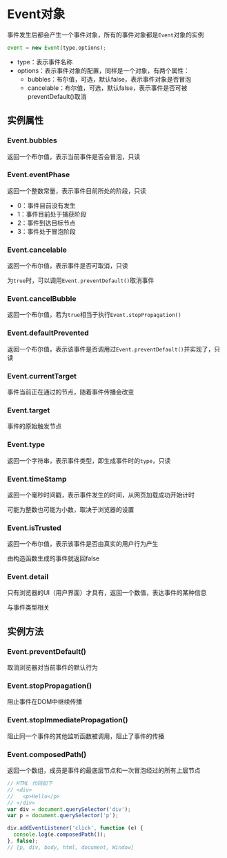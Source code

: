 # Event对象

事件发生后都会产生一个事件对象，所有的事件对象都是`Event`对象的实例

```javascript
event = new Event(type,options);
```

+ type：表示事件名称
+ options：表示事件对象的配置，同样是一个对象，有两个属性：
  + bubbles：布尔值，可选，默认false，表示事件对象是否冒泡
  + cancelable：布尔值，可选，默认false，表示事件是否可被preventDefault()取消

## 实例属性

### Event.bubbles

返回一个布尔值，表示当前事件是否会冒泡，只读

### Event.eventPhase

返回一个整数常量，表示事件目前所处的阶段，只读

+ 0：事件目前没有发生
+ 1：事件目前处于捕获阶段
+ 2：事件到达目标节点
+ 3：事件处于冒泡阶段

### Event.cancelable

返回一个布尔值，表示事件是否可取消，只读

为`true`时，可以调用`Event.preventDefault()`取消事件

### Event.cancelBubble

返回一个布尔值，若为`true`相当于执行`Event.stopPropagation()`

### Event.defaultPrevented

返回一个布尔值，表示该事件是否调用过`Event.preventDefault()`并实现了，只读

### Event.currentTarget

事件当前正在通过的节点，随着事件传播会改变

### Event.target

事件的原始触发节点

### Event.type

返回一个字符串，表示事件类型，即生成事件时的`type`，只读

### Event.timeStamp

返回一个毫秒时间戳，表示事件发生的时间，从网页加载成功开始计时

可能为整数也可能为小数，取决于浏览器的设置

### Event.isTrusted

返回一个布尔值，表示该事件是否由真实的用户行为产生

由构造函数生成的事件就返回false

### Event.detail

只有浏览器的UI（用户界面）才具有，返回一个数值，表达事件的某种信息

与事件类型相关

## 实例方法

### Event.preventDefault()

取消浏览器对当前事件的默认行为

### Event.stopPropagation()

阻止事件在DOM中继续传播

### Event.stopImmediatePropagation()

阻止同一个事件的其他监听函数被调用，阻止了事件的传播

### Event.composedPath()

返回一个数组，成员是事件的最底层节点和一次冒泡经过的所有上层节点

```javascript
// HTML 代码如下
// <div>
//   <p>Hello</p>
// </div>
var div = document.querySelector('div');
var p = document.querySelector('p');

div.addEventListener('click', function (e) {
  console.log(e.composedPath());
}, false);
// [p, div, body, html, document, Window]
```













